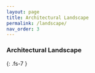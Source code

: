 ```yaml
---
layout: page
title: Architectural Landscape
permalink: /landscape/
nav_order: 3
---
```


### Architectural Landscape
{: .fs-7 }